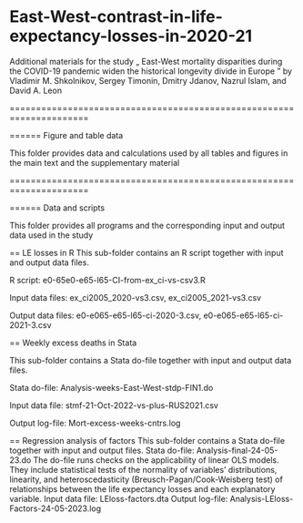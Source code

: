 # East-West-contrast-in-life-expectancy-losses-in-2020-21



Additional materials for the study „ East-West mortality disparities during the COVID-19 pandemic widen the historical longevity divide in Europe ” by Vladimir M. Shkolnikov, Sergey Timonin, Dmitry Jdanov, Nazrul Islam, and David A. Leon  

=====================================================================   

====== Figure and table data    

This folder provides data and calculations used by all tables and figures in the main text and the supplementary material

=====================================================================   

====== Data and scripts   

This folder provides all programs and the corresponding input and output data used in the study

== LE losses in R
This sub-folder contains an R script together with input and output data files.    

R script: e0-65e0-e65-l65-CI-from-ex_ci-vs-csv3.R     

Input data files: ex_ci2005_2020-vs3.csv, ex_ci2005_2021-vs3.csv   

Output data files: e0-e065-e65-l65-ci-2020-3.csv, e0-e065-e65-l65-ci-2021-3.csv   

    

== Weekly excess deaths in Stata    

This sub-folder contains a Stata do-file together with input and output data files.   

Stata do-file: Analysis-weeks-East-West-stdp-FIN1.do     

Input data file: stmf-21-Oct-2022-vs-plus-RUS2021.csv   

Output log-file: Mort-excess-weeks-cntrs.log    


== Regression analysis of factors
This sub-folder contains a Stata do-file together with input and output files.
Stata do-file: Analysis-final-24-05-23.do
The do-file runs checks on the applicability of linear OLS models. They include statistical tests of the normality of variables’ distributions, linearity, and heteroscedasticity (Breusch-Pagan/Cook-Weisberg test) of relationships between the life expectancy losses and each explanatory variable.
Input data file: LEloss-factors.dta
Output log-file: Analysis-LEloss-Factors-24-05-2023.log



